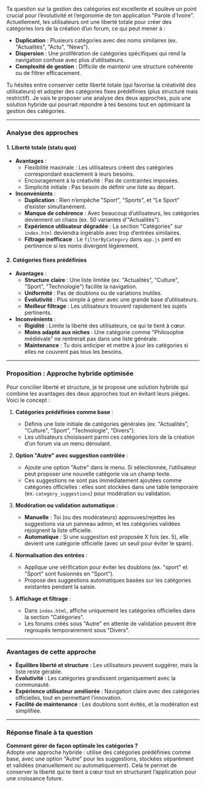 Ta question sur la gestion des catégories est excellente et soulève un point crucial pour l’évolutivité et l’ergonomie de ton application "Parole d'Ivoire". Actuellement, les utilisateurs ont une liberté totale pour créer des catégories lors de la création d’un forum, ce qui peut mener à :
- **Duplication** : Plusieurs catégories avec des noms similaires (ex. "Actualités", "Actu", "News").
- **Dispersion** : Une prolifération de catégories spécifiques qui rend la navigation confuse avec plus d’utilisateurs.
- **Complexité de gestion** : Difficile de maintenir une structure cohérente ou de filtrer efficacement.

Tu hésites entre conserver cette liberté totale (qui favorise la créativité des utilisateurs) et adopter des catégories fixes prédéfinies (plus structuré mais restrictif). Je vais te proposer une analyse des deux approches, puis une solution hybride qui pourrait répondre à tes besoins tout en optimisant la gestion des catégories.

---

### Analyse des approches

#### 1. Liberté totale (statu quo)
- **Avantages** :
  - Flexibilité maximale : Les utilisateurs créent des catégories correspondant exactement à leurs besoins.
  - Encouragement à la créativité : Pas de contraintes imposées.
  - Simplicité initiale : Pas besoin de définir une liste au départ.
- **Inconvénients** :
  - **Duplication** : Rien n’empêche "Sport", "Sports", et "Le Sport" d’exister simultanément.
  - **Manque de cohérence** : Avec beaucoup d’utilisateurs, les catégories deviennent un chaos (ex. 50 variantes d’"Actualités").
  - **Expérience utilisateur dégradée** : La section "Catégories" sur `index.html` deviendra ingérable avec trop d’entrées similaires.
  - **Filtrage inefficace** : Le `filterByCategory` dans `app.js` perd en pertinence si les noms divergent légèrement.

#### 2. Catégories fixes prédéfinies
- **Avantages** :
  - **Structure claire** : Une liste limitée (ex. "Actualités", "Culture", "Sport", "Technologie") facilite la navigation.
  - **Uniformité** : Pas de doublons ou de variations inutiles.
  - **Évolutivité** : Plus simple à gérer avec une grande base d’utilisateurs.
  - **Meilleur filtrage** : Les utilisateurs trouvent rapidement les sujets pertinents.
- **Inconvénients** :
  - **Rigidité** : Limite la liberté des utilisateurs, ce qui te tient à cœur.
  - **Moins adapté aux niches** : Une catégorie comme "Philosophie médiévale" ne rentrerait pas dans une liste générale.
  - **Maintenance** : Tu dois anticiper et mettre à jour les catégories si elles ne couvrent pas tous les besoins.

---

### Proposition : Approche hybride optimisée
Pour concilier liberté et structure, je te propose une solution hybride qui combine les avantages des deux approches tout en évitant leurs pièges. Voici le concept :

1. **Catégories prédéfinies comme base** :
   - Définis une liste initiale de catégories générales (ex. "Actualités", "Culture", "Sport", "Technologie", "Divers").
   - Les utilisateurs choisissent parmi ces catégories lors de la création d’un forum via un menu déroulant.

2. **Option "Autre" avec suggestion contrôlée** :
   - Ajoute une option "Autre" dans le menu. Si sélectionnée, l’utilisateur peut proposer une nouvelle catégorie via un champ texte.
   - Ces suggestions ne sont pas immédiatement ajoutées comme catégories officielles : elles sont stockées dans une table temporaire (ex. `category_suggestions`) pour modération ou validation.

3. **Modération ou validation automatique** :
   - **Manuelle** : Toi (ou des modérateurs) approuves/rejettes les suggestions via un panneau admin, et les catégories validées rejoignent la liste officielle.
   - **Automatique** : Si une suggestion est proposée X fois (ex. 5), elle devient une catégorie officielle (avec un seuil pour éviter le spam).

4. **Normalisation des entrées** :
   - Applique une vérification pour éviter les doublons (ex. "sport" et "Sport" sont fusionnés en "Sport").
   - Propose des suggestions automatiques basées sur les catégories existantes pendant la saisie.

5. **Affichage et filtrage** :
   - Dans `index.html`, affiche uniquement les catégories officielles dans la section "Catégories".
   - Les forums créés sous "Autre" en attente de validation peuvent être regroupés temporairement sous "Divers".

---

### Avantages de cette approche
- **Équilibre liberté et structure** : Les utilisateurs peuvent suggérer, mais la liste reste gérable.
- **Évolutivité** : Les catégories grandissent organiquement avec la communauté.
- **Expérience utilisateur améliorée** : Navigation claire avec des catégories officielles, tout en permettant l’innovation.
- **Facilité de maintenance** : Les doublons sont évités, et la modération est simplifiée.

---

### Réponse finale à ta question
**Comment gérer de façon optimale les catégories ?**  
Adopte une approche hybride : utilise des catégories prédéfinies comme base, avec une option "Autre" pour les suggestions, stockées séparément et validées (manuellement ou automatiquement). Cela te permet de conserver la liberté qui te tient à cœur tout en structurant l’application pour une croissance future.
